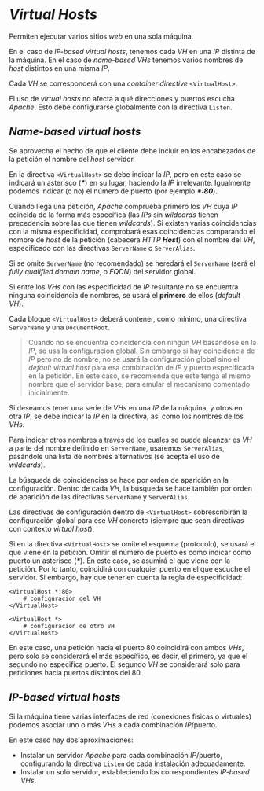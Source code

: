# *Virtual Hosts*

Permiten ejecutar varios sitios *web* en una sola máquina.

En el caso de *IP-based virtual hosts*, tenemos cada *VH* en una *IP* distinta de la máquina. En el caso de *name-based VHs* tenemos varios nombres de *host* distintos en una misma *IP*.

Cada *VH* se corresponderá con una *container directive* `<VirtualHost>`.

El uso de *virtual hosts* no afecta a qué direcciones y puertos escucha *Apache*. Esto debe configurarse globalmente con la directiva `Listen`.

## *Name-based virtual hosts*

Se aprovecha el hecho de que el cliente debe incluir en los encabezados de la petición el nombre del *host* servidor.

En la directiva `<VirtualHost>` se debe indicar la *IP*, pero en este caso se indicará un asterisco (***\****) en su lugar, haciendo la *IP* irrelevante. Igualmente podemos indicar (o no) el número de puerto (por ejemplo ***\*:80***).

Cuando llega una petición, *Apache* comprueba primero los *VH* cuya *IP* coincida de la forma más específica (las *IPs* sin *wildcards* tienen precedencia sobre las que tienen *wildcards*). Si existen varias coincidencias con la misma especificidad, comprobará esas coincidencias comparando el nombre de *host* de la petición (cabecera *HTTP* ***Host***) con el nombre del *VH*, especificado con las directivas `ServerName` o `ServerAlias`.

Si se omite `ServerName` (no recomendado) se heredará el `ServerName` (será el *fully qualified domain name*, o *FQDN*) del servidor global.

Si entre los *VHs* con las especificidad de *IP* resultante no se encuentra ninguna coincidencia de nombres, se usará el **primero** de ellos (*default VH*).

Cada bloque `<VirtualHost>` deberá contener, como mínimo, una directiva `ServerName` y una `DocumentRoot`.

> Cuando no se encuentra coincidencia con ningún *VH* basándose en la *IP*, se usa la configuración global. Sin embargo si hay coincidencia de *IP* pero no de nombre, no se usará la configuración global sino el *default virtual host* para esa combinación de *IP* y puerto especificada en la petición. En este caso, se recomienda que este tenga el mismo nombre que el servidor base, para emular el mecanismo comentado inicialmente.

Si deseamos tener una serie de *VHs* en una *IP* de la máquina, y otros en otra *IP*, se debe indicar la *IP* en la directiva, así como los nombres de los *VHs*.

Para indicar otros nombres a través de los cuales se puede alcanzar es *VH* a parte del nombre definido en `ServerName`, usaremos `ServerAlias`, pasándole una lista de nombres alternativos (se acepta el uso de *wildcards*).

La búsqueda de coincidencias se hace por orden de aparición en la configuración. Dentro de cada *VH*, la búsqueda se hace también por orden de aparición de las directivas `ServerName` y `ServerAlias`.

Las directivas de configuración dentro de `<VirtualHost>` sobrescribirán la configuración global para ese *VH* concreto (siempre que sean directivas con contexto *virtual host*).

Si en la directiva `<VirtualHost>` se omite el esquema (protocolo), se usará el que viene en la petición. Omitir el número de puerto es como indicar como puerto un asterisco (***\****). En este caso, se asumirá el que viene con la petición. Por lo tanto, coincidirá con cualquier puerto en el que escuche el servidor. Si embargo, hay que tener en cuenta la regla de especificidad:

```
<VirtualHost *:80>
    # configuración del VH
</VirtualHost>

<VirtualHost *>
    # configuración de otro VH
</VirtualHost>
```

En este caso, una petición hacia el puerto 80 coincidirá con ambos *VHs*, pero solo se considerará el más específico, es decir, el primero, ya que el segundo no especifica puerto. El segundo *VH* se considerará solo para peticiones hacia puertos distintos del 80.

## *IP-based virtual hosts*

Si la máquina tiene varias interfaces de red (conexiones físicas o virtuales) podemos asociar uno o más *VHs* a cada combinación *IP*/puerto.

En este caso hay dos aproximaciones:

- Instalar un servidor *Apache* para cada combinación *IP*/puerto, configurando la directiva `Listen` de cada instalación adecuadamente.
- Instalar un solo servidor, estableciendo los correspondientes *IP-based VHs*.
